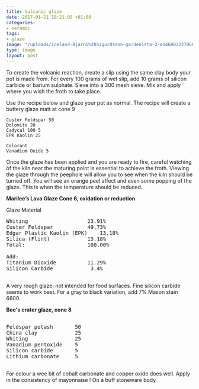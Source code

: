 ```yaml
---
title: Vulcanic glaze
date: 2017-01-21 18:21:00 +01:00
categories:
- ceramic
tags:
- glaze
image: "/uploads/iceland-Bjarni%20Sigurdsson-gardenista-2-e1468022270609.jpg"
type: image
layout: post
---
```


To create the volcanic reaction, create a slip using the same clay body your pot is made from. For every 100 grams of wet slip, add 10 grams of silicon carbide or barium sulphate. Sieve into a 300 mesh sieve. Mix and apply where you wish the froth to take place.

Use the recipe below and glaze your pot as normal. The recipe will create a buttery glaze matt at cone 9

    Custer Feldspar 50
    Dolomite 20
    Cadycal 100 5
    EPK Kaolin 25
    
    Colorant
    Vanadium Oxide 5

Once the glaze has been applied and you are ready to fire, careful watching of the kiln near the maturing point is essential to achieve the froth. Viewing the glaze through the peephole will allow you to see when the kiln should be turned off. You will see an orange peel affect and even some popping of the glaze. This is when the temperature should be reduced.

**Marilee’s Lava Glaze Cone 6, oxidation or reduction**

Glaze Material
<pre>
Whiting                   23.91%
Custer Feldspar           49.73%
Edgar Plastic Kaolin (EPK)    13.18%
Silica (Flint)            13.18%
Total:                    100.00%

Add:
Titanium Dioxide          11.29%
Silicon Carbide            3.4%

</pre>

A very rough glaze; not intended for food surfaces. Fine silicon carbide seems to work best. For a gray to black variation, add 7% Mason stain 6600.

**Bee's crater glaze, cone 8**

<pre>

Feldspar potash       50
China clay            25
Whiting               25
Vanadium pentoxide    5
Silicon carbide       5
Lithium carbonate     5

</pre>

For colour a wee bit of cobalt carbonate and copper oxide does well.
Apply in the consistency of mayonnaise !
On a buff stoneware body